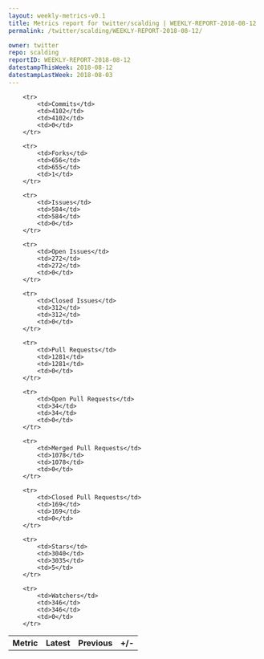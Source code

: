 ```yaml
---
layout: weekly-metrics-v0.1
title: Metrics report for twitter/scalding | WEEKLY-REPORT-2018-08-12
permalink: /twitter/scalding/WEEKLY-REPORT-2018-08-12/

owner: twitter
repo: scalding
reportID: WEEKLY-REPORT-2018-08-12
datestampThisWeek: 2018-08-12
datestampLastWeek: 2018-08-03
---
```




<table style="width: 100%;">
    <tr>
        <th>Metric</th>
        <th>Latest</th>
        <th>Previous</th>
        <th>+/-</th>
    </tr>

        <tr>
            <td>Commits</td>
            <td>4102</td>
            <td>4102</td>
            <td>0</td>
        </tr>
        
        <tr>
            <td>Forks</td>
            <td>656</td>
            <td>655</td>
            <td>1</td>
        </tr>
        
        <tr>
            <td>Issues</td>
            <td>584</td>
            <td>584</td>
            <td>0</td>
        </tr>
        
        <tr>
            <td>Open Issues</td>
            <td>272</td>
            <td>272</td>
            <td>0</td>
        </tr>
        
        <tr>
            <td>Closed Issues</td>
            <td>312</td>
            <td>312</td>
            <td>0</td>
        </tr>
        
        <tr>
            <td>Pull Requests</td>
            <td>1281</td>
            <td>1281</td>
            <td>0</td>
        </tr>
        
        <tr>
            <td>Open Pull Requests</td>
            <td>34</td>
            <td>34</td>
            <td>0</td>
        </tr>
        
        <tr>
            <td>Merged Pull Requests</td>
            <td>1078</td>
            <td>1078</td>
            <td>0</td>
        </tr>
        
        <tr>
            <td>Closed Pull Requests</td>
            <td>169</td>
            <td>169</td>
            <td>0</td>
        </tr>
        
        <tr>
            <td>Stars</td>
            <td>3040</td>
            <td>3035</td>
            <td>5</td>
        </tr>
        
        <tr>
            <td>Watchers</td>
            <td>346</td>
            <td>346</td>
            <td>0</td>
        </tr>
        
</table>
